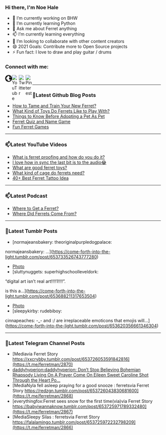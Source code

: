 ### Hi there, I'm Noe Hale

- 🔭 I’m currently working on BHW
- 🌱 I’m currently learning Python
- 💬 Ask me about Ferret anything
- 📫 I’m currently learning everything
- 🔭 I’m looking to collaborate with other content creators
- 😄 2021 Goals: Contribute more to Open Source projects
- ⚡ Fun fact: I love to draw and play guitar / drums

### Connect with me:

[<img align="left" alt="ferretvoice.com" width="22px" src="https://raw.githubusercontent.com/iconic/open-iconic/master/svg/globe.svg" />](https://ferretvoice.com)
[<img align="left" alt="YouTube" width="22px" src="https://cdn.jsdelivr.net/npm/simple-icons@v3/icons/youtube.svg" />](https://www.youtube.com/channel/UCk665XTfaMLVwFVWUmgnDiw)
[<img align="left" alt="Twitter" width="22px" src="https://cdn.jsdelivr.net/npm/simple-icons@v3/icons/twitter.svg" />](https://twitter.com/voiceferret)
[<img align="left" alt="Pinterest" width="22px" src="https://cdn.jsdelivr.net/npm/simple-icons@v3/icons/pinterest.svg" />](https://www.pinterest.com/voiceferret/)

<br />

---
### 🔭Latest Github Blog Posts
<!-- GITHUB:START -->
- [How to Tame and Train Your New Ferret?](http://noehale.github.io/how-to-tame-and-train-your-new-ferret/)
- [What Kind of Toys Do Ferrets Like to Play With?](http://noehale.github.io/what-kind-of-toys-do-ferrets-like-to-play-with/)
- [Things to Know Before Adopting a Pet As Pet](http://noehale.github.io/things-to-know-before-adopting-a-pet-as-pet/)
- [Ferret Quiz and Name Game](http://noehale.github.io/ferret-quiz/)
- [Fun Ferret Games](http://noehale.github.io/fun-ferret-games/)
<!-- GITHUB:END -->
---
### 📫Latest YouTube Videos

<!-- YOUTUBE:START -->
- [What is ferret proofing and how do you do it?](https://www.youtube.com/watch?v=81Syh_DJBQQ)
- [I love how in sync the last bit is to the audio😂](https://www.youtube.com/watch?v=WHBeGHwSlGY)
- [What are good ferret toys?](https://www.youtube.com/watch?v=tPxRilBzc0s)
- [What kind of cage do ferrets need?](https://www.youtube.com/watch?v=xzz6hC3sR5A)
- [40+ Best Ferret Tattoo Idea](https://www.youtube.com/watch?v=KIKqduR6Xcs)
<!-- YOUTUBE:END -->

---
### 📫Latest Podcast

<!-- PODCAST:START -->
- [Where to Get a Ferret?](https://anchor.fm/ferretvoice/episodes/Where-to-Get-a-Ferret-erurfu)
- [Where Did Ferrets Come From?](https://anchor.fm/ferretvoice/episodes/Where-Did-Ferrets-Come-From-eruq8g)
<!-- PODCAST:END -->
---
### 📝Latest Tumblr Posts

<!-- TUMBLR:START -->
- [normajeansbakery:
theoriginalpurpledogpalace:

normajeansbakery:
...](https://come-forth-into-the-light.tumblr.com/post/653733526743777280)
- [Photo](https://come-forth-into-the-light.tumblr.com/post/653710886893223936)
- [sluttynuggets:
superhighschoolleveldork:

“digital art isn’t real art!!!!1!!!!”.


is this a...](https://come-forth-into-the-light.tumblr.com/post/653688211317653504)
- [Photo](https://come-forth-into-the-light.tumblr.com/post/653642911082332160)
- [sleepykirby:
rudebiboy:


cinnapeaches:
-_- and :/ are irreplaceable emoticons that emojis will...](https://come-forth-into-the-light.tumblr.com/post/653620356661346304)
<!-- TUMBLR:END -->
---
### 📝Latest Telegram Channel Posts

<!-- TELEGRAM:START -->
- [Mediavia Ferret Story https://xxcrybby.tumblr.com/post/653726053591842816](https://t.me/ferretman/2870)
- [daddyhyperion:daddyhyperion: Don’t Stop Believing Bohemian Rhapsody Living On A Prayer Come On Eileen Sweet Caroline Shot Through the Heart Po...](https://t.me/ferretman/2869)
- [MediaNyla fell asleep praying for a good snooze : ferretsvia Ferret Story https://redzgn.tumblr.com/post/653726043830681600](https://t.me/ferretman/2868)
- [everythingfox:Ferret sees snow for the first time(via)via Ferret Story https://babyiwannaknow.tumblr.com/post/653725971789332480](https://t.me/ferretman/2867)
- [MediaSleepy Silas : ferretsvia Ferret Story https://falalamingo.tumblr.com/post/653725972232798209](https://t.me/ferretman/2866)
<!-- TELEGRAM:END -->
